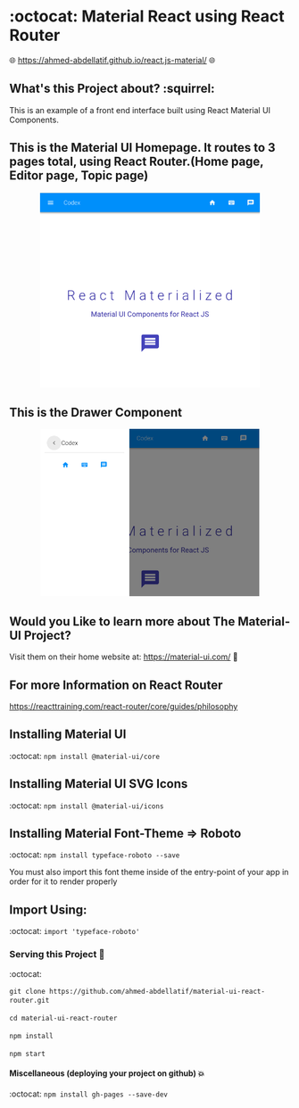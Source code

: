 # :octocat: Material React using React Router

:globe_with_meridians: https://ahmed-abdellatif.github.io/react.js-material/ :globe_with_meridians:


## What's this Project about? :squirrel:
This is an example of a front end interface built using React Material UI Components.


## This is the Material UI Homepage. It routes to 3 pages total, using React Router.(Home page, Editor page, Topic page)
<p align="center">
  <img height="350" src="https://github.com/ahmed-abdellatif/material-ui-react-router/blob/master/material-ui-interface.png" /></p>


## This is the Drawer Component
<p align="center">
   <img height="300" src="https://github.com/ahmed-abdellatif/material-ui-react-router/blob/master/material-ui-nav.png" />
 </p>




## Would you Like to learn more about The Material-UI Project?
Visit them on their home website at: https://material-ui.com/ :bookmark:


## For more Information on React Router
https://reacttraining.com/react-router/core/guides/philosophy


## Installing Material UI

:octocat:
``` npm install @material-ui/core  ```

## Installing Material UI SVG Icons

:octocat: ```npm install @material-ui/icons```

## Installing Material Font-Theme => Roboto

:octocat: ```npm install typeface-roboto --save```

You must also import this font theme inside of the
entry-point of your app in order for it to render properly

## Import Using:

:octocat: ```import 'typeface-roboto'```


### Serving this Project :book:

:octocat:

```
git clone https://github.com/ahmed-abdellatif/material-ui-react-router.git

cd material-ui-react-router

npm install

npm start
```

#### Miscellaneous (deploying your project on github) :boom:
:octocat: ```npm install gh-pages --save-dev```
